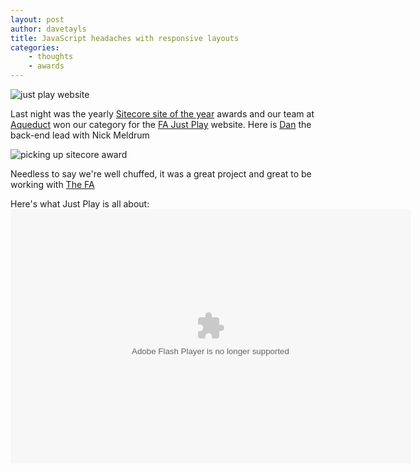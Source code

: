 ```yaml
--- 
layout: post 
author: davetayls 
title: JavaScript headaches with responsive layouts
categories:
    - thoughts
    - awards
---
```


![just play website](https://lh5.googleusercontent.com/-5XZmZiq85yc/Ts4WqMzCqQI/AAAAAAAAjw0/DT6lFI32nSE/s1007/justplay.png)

Last night was the yearly [Sitecore site of the year](http://www.sitecore.net/Customers/SiteOfTheYear.aspx) awards and our team at [Aqueduct](http://aqueduct.co.uk) won our category for the [FA Just Play](http://justplay.thefa.com) website. Here is [Dan](http://twitter.com/dan_rachele) the back-end lead with Nick Meldrum

![picking up sitecore award](http://a.yfrog.com/img610/2971/vk6zs.jpg)

Needless to say we're well chuffed, it was a great project and great to be working with [The FA](http://thefa.com)

Here's what Just Play is all about:
<object id="flashObj" width="640" height="407" classid="clsid:D27CDB6E-AE6D-11cf-96B8-444553540000" codebase="http://download.macromedia.com/pub/shockwave/cabs/flash/swflash.cab#version=9,0,47,0"><param name="movie" value="http://c.brightcove.com/services/viewer/federated_f9?isVid=1" /><param name="bgcolor" value="#FFFFFF" /><param name="flashVars" value="videoId=1038462326001&playerID=63226006001&playerKey=AQ~~,AAAABqi8H-k~,gG6o9IHMK6z0o1T1iuhVEDILaXxiZaeC&domain=embed&dynamicStreaming=true" /><param name="base" value="http://admin.brightcove.com" /><param name="seamlesstabbing" value="false" /><param name="allowFullScreen" value="true" /><param name="swLiveConnect" value="true" /><param name="allowScriptAccess" value="always" /><embed src="http://c.brightcove.com/services/viewer/federated_f9?isVid=1" bgcolor="#FFFFFF" flashVars="videoId=1038462326001&playerID=63226006001&playerKey=AQ~~,AAAABqi8H-k~,gG6o9IHMK6z0o1T1iuhVEDILaXxiZaeC&domain=embed&dynamicStreaming=true" base="http://admin.brightcove.com" name="flashObj" width="640" height="407" seamlesstabbing="false" type="application/x-shockwave-flash" allowFullScreen="true" swLiveConnect="true" allowScriptAccess="always" pluginspage="http://www.macromedia.com/shockwave/download/index.cgi?P1_Prod_Version=ShockwaveFlash"></embed></object>


